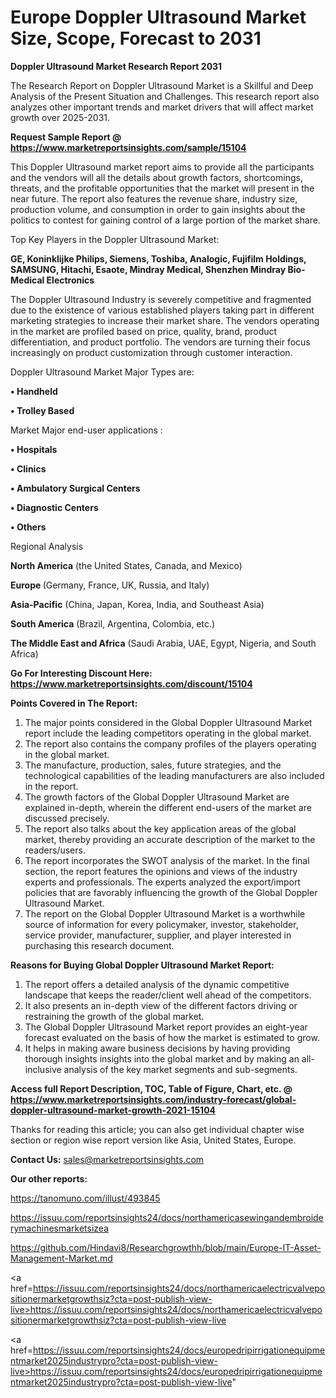  # Europe Doppler Ultrasound Market Size, Scope, Forecast to 2031

<strong>Doppler Ultrasound Market Research Report 2031</strong>

The Research Report on Doppler Ultrasound Market is a Skillful and Deep Analysis of the Present Situation and Challenges. This research report also analyzes other important trends and market drivers that will affect market growth over 2025-2031.

<strong>Request Sample Report @ <a href=https://www.marketreportsinsights.com/sample/15104>https://www.marketreportsinsights.com/sample/15104</a></strong>

This Doppler Ultrasound market report aims to provide all the participants and the vendors will all the details about growth factors, shortcomings, threats, and the profitable opportunities that the market will present in the near future. The report also features the revenue share, industry size, production volume, and consumption in order to gain insights about the politics to contest for gaining control of a large portion of the market share.

Top Key Players in the Doppler Ultrasound Market:

<strong>GE, Koninklijke Philips, Siemens, Toshiba, Analogic, Fujifilm Holdings, SAMSUNG, Hitachi, Esaote, Mindray Medical, Shenzhen Mindray Bio-Medical Electronics</strong>

The Doppler Ultrasound Industry is severely competitive and fragmented due to the existence of various established players taking part in different marketing strategies to increase their market share. The vendors operating in the market are profiled based on price, quality, brand, product differentiation, and product portfolio. The vendors are turning their focus increasingly on product customization through customer interaction.

Doppler Ultrasound Market Major Types are:

<strong>• Handheld

• Trolley Based</strong>

Market Major end-user applications :

<strong>• Hospitals

• Clinics

• Ambulatory Surgical Centers

• Diagnostic Centers

• Others</strong>

Regional Analysis

</u><strong><b>North America</b></strong> (the United States, Canada, and Mexico)

<strong><b>Europe </b></strong>(Germany, France, UK, Russia, and Italy)

<strong><b>Asia-Pacific</b></strong> (China, Japan, Korea, India, and Southeast Asia)

<strong><b>South America</b></strong> (Brazil, Argentina, Colombia, etc.)

<strong><b>The Middle East and Africa</b></strong> (Saudi Arabia, UAE, Egypt, Nigeria, and South Africa)

<strong>Go For Interesting Discount Here: <a href=https://www.marketreportsinsights.com/discount/15104>https://www.marketreportsinsights.com/discount/15104</a></strong>

<strong>Points Covered in The Report:</strong>
<ol>
  <li>The major points considered in the Global Doppler Ultrasound Market report include the leading competitors operating in the global market.</li>
  <li>The report also contains the company profiles of the players operating in the global market.</li>
  <li>The manufacture, production, sales, future strategies, and the technological capabilities of the leading manufacturers are also included in the report.</li>
  <li>The growth factors of the Global Doppler Ultrasound Market are explained in-depth, wherein the different end-users of the market are discussed precisely.</li>
  <li>The report also talks about the key application areas of the global market, thereby providing an accurate description of the market to the readers/users.</li>
  <li>The report incorporates the SWOT analysis of the market. In the final section, the report features the opinions and views of the industry experts and professionals. The experts analyzed the export/import policies that are favorably influencing the growth of the Global Doppler Ultrasound Market.</li>
  <li>The report on the Global Doppler Ultrasound Market is a worthwhile source of information for every policymaker, investor, stakeholder, service provider, manufacturer, supplier, and player interested in purchasing this research document.</li>
</ol>
<strong>Reasons for Buying Global Doppler Ultrasound Market Report:</strong>

<ol>
  <li>The report offers a detailed analysis of the dynamic competitive landscape that keeps the reader/client well ahead of the competitors.</li>
  <li>It also presents an in-depth view of the different factors driving or restraining the growth of the global market.</li>
  <li>The Global Doppler Ultrasound Market report provides an eight-year forecast evaluated on the basis of how the market is estimated to grow.</li>
  <li>It helps in making aware business decisions by having providing thorough insights insights into the global market and by making an all-inclusive analysis of the key market segments and sub-segments.</li>
</ol>
<strong>Access full Report Description, TOC, Table of Figure, Chart, etc. @ <a href=https://www.marketreportsinsights.com/industry-forecast/global-doppler-ultrasound-market-growth-2021-15104>https://www.marketreportsinsights.com/industry-forecast/global-doppler-ultrasound-market-growth-2021-15104</a></strong>


Thanks for reading this article; you can also get individual chapter wise section or region wise report version like Asia, United States, Europe.

<strong>Contact Us:</strong>
sales@marketreportsinsights.com

<strong>Our other reports:</strong>

<a href=https://tanomuno.com/illust/493845>https://tanomuno.com/illust/493845</a>

<a href=https://issuu.com/reportsinsights24/docs/northamericasewingandembroiderymachinesmarketsizea>https://issuu.com/reportsinsights24/docs/northamericasewingandembroiderymachinesmarketsizea</a>

<a href=https://github.com/Hindavi8/Researchgrowthh/blob/main/Europe-IT-Asset-Management-Market.md>https://github.com/Hindavi8/Researchgrowthh/blob/main/Europe-IT-Asset-Management-Market.md</a>

<a href=https://issuu.com/reportsinsights24/docs/northamericaelectricvalvepositionermarketgrowthsiz?cta=post-publish-view-live>https://issuu.com/reportsinsights24/docs/northamericaelectricvalvepositionermarketgrowthsiz?cta=post-publish-view-live</a>

<a href=https://issuu.com/reportsinsights24/docs/europedripirrigationequipmentmarket2025industrypro?cta=post-publish-view-live>https://issuu.com/reportsinsights24/docs/europedripirrigationequipmentmarket2025industrypro?cta=post-publish-view-live</a>"
